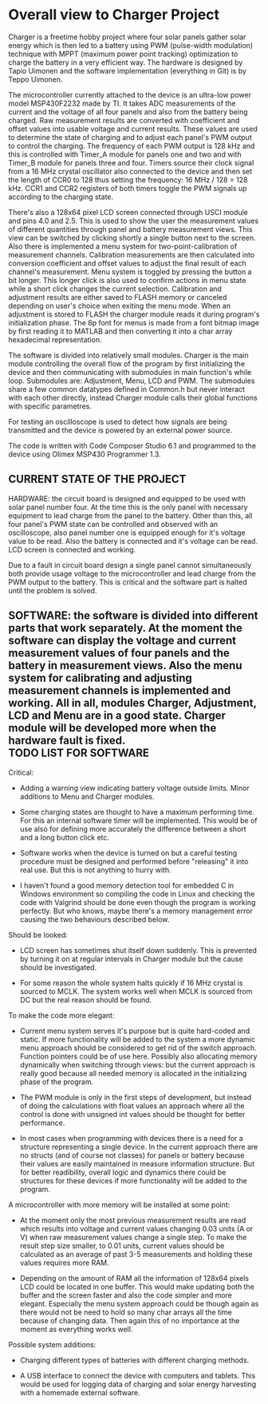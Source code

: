 Overall view to Charger Project
==============
 	
Charger is a freetime hobby project where four solar panels gather solar energy which is then led to a battery using PWM (pulse-width modulation) technique with MPPT (maximum power point tracking) optimization to charge the battery in a very efficient way. The hardware is designed by Tapio Uimonen and the software implementation (everything in Git) is by Teppo Uimonen.

The microcontroller currently attached to the device is an ultra-low power model MSP430F2232 made by TI. It takes ADC measurements of the current and the voltage of all four panels and also from the battery being charged. Raw measurement results are converted with coefficient and offset values into usable voltage and current results. These values are used to determine the state of charging and to adjust each panel's PWM output to control the charging. The frequency of each PWM output is 128 kHz and this is controlled with Timer_A module for panels one and two and with Timer_B module for panels three and four. Timers source their clock signal from a 16 MHz crystal oscillator also connected to the device and then set the length of CCR0 to 128 thus setting the frequency: 16 MHz / 128 = 128 kHz. CCR1 and CCR2 registers of both timers toggle the PWM signals up according to the charging state.

There's also a 128x64 pixel LCD screen connected through USCI module and pins 4.0 and 2.5. This is used to show the user the measurement values of different quantities through panel and battery measurement views. This view can be switched by clicking shortly a single button next to the screen. Also there is implemented a menu system for two-point-calibration of measurement channels. Calibration measurements are then calculated into conversion coefficient and offset values to adjust the final result of each channel's measurement. Menu system is toggled by pressing the button a bit longer. This longer click is also used to confirm actions in menu state while a short click changes the current selection. Calibration and adjustment results are either saved to FLASH memory or canceled depending on user's choice when exiting the menu mode. When an adjustment is stored to FLASH the charger module reads it during program's initialization phase. The 8p font for menus is made from a font bitmap image by first reading it to MATLAB and then converting it into a char array hexadecimal representation. 
 
The software is divided into relatively small modules. Charger is the main module controlling the overall flow of the program by first initializing the device and then communicating with submodules in main function's while loop. Submodules are: Adjustment, Menu, LCD and PWM. The submodules share a few common datatypes defined in Common.h but never interact with each other directly, instead Charger module calls their global functions with specific parametres.

For testing an oscilloscope is used to detect how signals are being transmitted and the device is powered by an external power source.

The code is written with Code Composer Studio 6.1 and programmed to the device using Olimex MSP430 Programmer 1.3.

CURRENT STATE OF THE PROJECT
--------------
							
HARDWARE: the circuit board is designed and equipped to be used with solar panel number four. At the time this is the only panel with necessary equipment to lead charge from the panel to the battery. Other than this, all four panel's PWM state can be controlled and observed with an oscilloscope, also panel number one is equipped enough for it's voltage value to be read. Also the battery is connected and it's voltage can be read. LCD screen is connected and working.

Due to a fault in circuit board design a single panel cannot simultaneously both provide usage voltage to the microcontroller and lead charge from the PWM output to the battery. This is critical and the software part is halted until the problem is solved.

SOFTWARE: the software is divided into different parts that work separately. At the moment the software can display the voltage and current measurement values of four panels and the battery in measurement views. Also the menu system for calibrating and adjusting measurement channels is implemented and working. All in all, modules Charger, Adjustment, LCD and Menu are in a good state. Charger module will be developed more when the hardware fault is fixed.	
TODO LIST FOR SOFTWARE
--------------
	
Critical:
- Adding a warning view indicating battery voltage outside limits. Minor additions to Menu and Charger modules.

- Some charging states are thought to have a maximum performing time. For this an internal software timer will be implemented. This would be of use also for defining more accurately the difference between a short and a long button click etc.

- Software works when the device is turned on but a careful testing procedure must be designed and performed before "releasing" it into real use. But this is not anything to hurry with.

- I haven't found a good memory detection tool for embedded C in Windows environment so compiling the code in Linux and checking the code with Valgrind should be done even though the program is working perfectly. But who knows, maybe there's a memory management error causing the two behaviours described below.
		
Should be looked:
- LCD screen has sometimes shut itself down suddenly. This is prevented by turning it on at regular intervals in Charger module but the cause should be investigated.

- For some reason the whole system halts quickly if 16 MHz crystal is sourced to MCLK. The system works well when MCLK is sourced from DC but the real reason should be found.
		
To make the code more elegant:
- Current menu system serves it's purpose but is quite hard-coded and static. If more functionality will be added to the system a more dynamic menu approach should be considered to get rid of the switch approach. Function pointers could be of use here. Possibly also allocating memory dynamically when switching through views: but the current approach is really good because all needed memory is allocated in the initializing phase of the program.

- The PWM module is only in the first steps of development, but instead of doing the calculations with float values an approach where all the control is done with unsigned int values should be thought for better performance.

- In most cases when programming with devices there is a need for a structure representing a single device. In the current approach there are no structs (and of course not classes) for panels or battery because their values are easily maintained in measure information structure. But for better readibility, overall logic and dynamics there could be structures for these devices if more functionality will be added to the program. 
		
A microcontroller with more memory will be installed at some point:
- At the moment only the most previous measurement results are read which results into voltage and current values changing 0.03 units (A or V) when raw measurement values change a single step. To make the result step size smaller, to 0.01 units, current values should be calculated as an average of past 3-5 measurements and holding these values requires more RAM. 
 
- Depending on the amount of RAM all the information of 128x64 pixels LCD could be located in one buffer. This would make updating both the buffer and the screen faster and also the code simpler and more elegant. Especially the menu system approach could be though again as there would not be need to hold so many char arrays all the time because of changing data. Then again this of no importance at the moment as everything works well.
 		
Possible system additions:
- Charging different types of batteries with different charging methods.
 		
- A USB interface to connect the device with computers and tablets. This would be used for logging data of charging and solar energy harvesting with a homemade external software.
 
 
 
 
